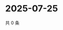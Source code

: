 # 2025-07-25

共 0 条

<!-- BEGIN ZHIHUVIDEO -->
<!-- 最后更新时间 Fri Jul 25 2025 18:13:31 GMT+0800 (China Standard Time) -->

<!-- END ZHIHUVIDEO -->

